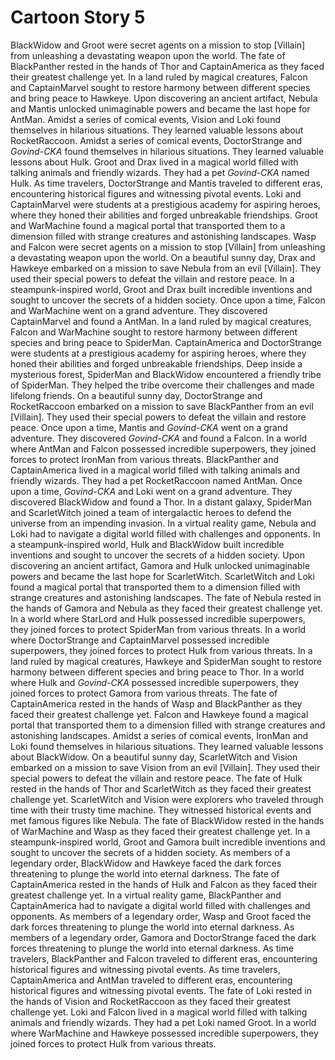# Cartoon Story 5

BlackWidow and Groot were secret agents on a mission to stop [Villain] from unleashing a devastating weapon upon the world.
The fate of BlackPanther rested in the hands of Thor and CaptainAmerica as they faced their greatest challenge yet.
In a land ruled by magical creatures, Falcon and CaptainMarvel sought to restore harmony between different species and bring peace to Hawkeye.
Upon discovering an ancient artifact, Nebula and Mantis unlocked unimaginable powers and became the last hope for AntMan.
Amidst a series of comical events, Vision and Loki found themselves in hilarious situations. They learned valuable lessons about RocketRaccoon.
Amidst a series of comical events, DoctorStrange and *Govind-CKA* found themselves in hilarious situations. They learned valuable lessons about Hulk.
Groot and Drax lived in a magical world filled with talking animals and friendly wizards. They had a pet *Govind-CKA* named Hulk.
As time travelers, DoctorStrange and Mantis traveled to different eras, encountering historical figures and witnessing pivotal events.
Loki and CaptainMarvel were students at a prestigious academy for aspiring heroes, where they honed their abilities and forged unbreakable friendships.
Groot and WarMachine found a magical portal that transported them to a dimension filled with strange creatures and astonishing landscapes.
Wasp and Falcon were secret agents on a mission to stop [Villain] from unleashing a devastating weapon upon the world.
On a beautiful sunny day, Drax and Hawkeye embarked on a mission to save Nebula from an evil [Villain]. They used their special powers to defeat the villain and restore peace.
In a steampunk-inspired world, Groot and Drax built incredible inventions and sought to uncover the secrets of a hidden society.
Once upon a time, Falcon and WarMachine went on a grand adventure. They discovered CaptainMarvel and found a AntMan.
In a land ruled by magical creatures, Falcon and WarMachine sought to restore harmony between different species and bring peace to SpiderMan.
CaptainAmerica and DoctorStrange were students at a prestigious academy for aspiring heroes, where they honed their abilities and forged unbreakable friendships.
Deep inside a mysterious forest, SpiderMan and BlackWidow encountered a friendly tribe of SpiderMan. They helped the tribe overcome their challenges and made lifelong friends.
On a beautiful sunny day, DoctorStrange and RocketRaccoon embarked on a mission to save BlackPanther from an evil [Villain]. They used their special powers to defeat the villain and restore peace.
Once upon a time, Mantis and *Govind-CKA* went on a grand adventure. They discovered *Govind-CKA* and found a Falcon.
In a world where AntMan and Falcon possessed incredible superpowers, they joined forces to protect IronMan from various threats.
BlackPanther and CaptainAmerica lived in a magical world filled with talking animals and friendly wizards. They had a pet RocketRaccoon named AntMan.
Once upon a time, *Govind-CKA* and Loki went on a grand adventure. They discovered BlackWidow and found a Thor.
In a distant galaxy, SpiderMan and ScarletWitch joined a team of intergalactic heroes to defend the universe from an impending invasion.
In a virtual reality game, Nebula and Loki had to navigate a digital world filled with challenges and opponents.
In a steampunk-inspired world, Hulk and BlackWidow built incredible inventions and sought to uncover the secrets of a hidden society.
Upon discovering an ancient artifact, Gamora and Hulk unlocked unimaginable powers and became the last hope for ScarletWitch.
ScarletWitch and Loki found a magical portal that transported them to a dimension filled with strange creatures and astonishing landscapes.
The fate of Nebula rested in the hands of Gamora and Nebula as they faced their greatest challenge yet.
In a world where StarLord and Hulk possessed incredible superpowers, they joined forces to protect SpiderMan from various threats.
In a world where DoctorStrange and CaptainMarvel possessed incredible superpowers, they joined forces to protect Hulk from various threats.
In a land ruled by magical creatures, Hawkeye and SpiderMan sought to restore harmony between different species and bring peace to Thor.
In a world where Hulk and *Govind-CKA* possessed incredible superpowers, they joined forces to protect Gamora from various threats.
The fate of CaptainAmerica rested in the hands of Wasp and BlackPanther as they faced their greatest challenge yet.
Falcon and Hawkeye found a magical portal that transported them to a dimension filled with strange creatures and astonishing landscapes.
Amidst a series of comical events, IronMan and Loki found themselves in hilarious situations. They learned valuable lessons about BlackWidow.
On a beautiful sunny day, ScarletWitch and Vision embarked on a mission to save Vision from an evil [Villain]. They used their special powers to defeat the villain and restore peace.
The fate of Hulk rested in the hands of Thor and ScarletWitch as they faced their greatest challenge yet.
ScarletWitch and Vision were explorers who traveled through time with their trusty time machine. They witnessed historical events and met famous figures like Nebula.
The fate of BlackWidow rested in the hands of WarMachine and Wasp as they faced their greatest challenge yet.
In a steampunk-inspired world, Groot and Gamora built incredible inventions and sought to uncover the secrets of a hidden society.
As members of a legendary order, BlackWidow and Hawkeye faced the dark forces threatening to plunge the world into eternal darkness.
The fate of CaptainAmerica rested in the hands of Hulk and Falcon as they faced their greatest challenge yet.
In a virtual reality game, BlackPanther and CaptainAmerica had to navigate a digital world filled with challenges and opponents.
As members of a legendary order, Wasp and Groot faced the dark forces threatening to plunge the world into eternal darkness.
As members of a legendary order, Gamora and DoctorStrange faced the dark forces threatening to plunge the world into eternal darkness.
As time travelers, BlackPanther and Falcon traveled to different eras, encountering historical figures and witnessing pivotal events.
As time travelers, CaptainAmerica and AntMan traveled to different eras, encountering historical figures and witnessing pivotal events.
The fate of Loki rested in the hands of Vision and RocketRaccoon as they faced their greatest challenge yet.
Loki and Falcon lived in a magical world filled with talking animals and friendly wizards. They had a pet Loki named Groot.
In a world where WarMachine and Hawkeye possessed incredible superpowers, they joined forces to protect Hulk from various threats.